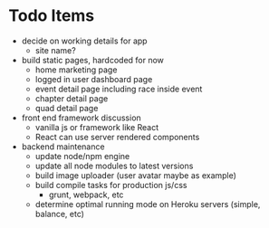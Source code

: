 # Todo Items

- decide on working details for app
  - site name?
- build static pages, hardcoded for now
  - home marketing page
  - logged in user dashboard page
  - event detail page including race inside event
  - chapter detail page
  - quad detail page
- front end framework discussion
  - vanilla js or framework like React
  - React can use server rendered components
- backend maintenance
  - update node/npm engine
  - update all node modules to latest versions
  - build image uploader (user avatar maybe as example)
  - build compile tasks for production js/css
    - grunt, webpack, etc
  - determine optimal running mode on Heroku servers (simple, balance, etc)
